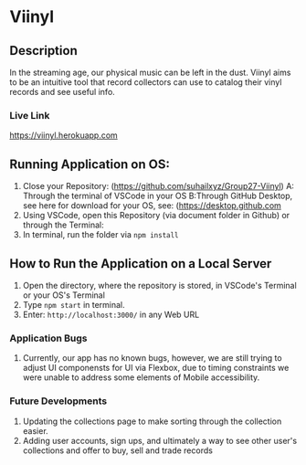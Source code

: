 # Viinyl
## Description
In the streaming age, our physical music can be left in the dust. Viinyl aims to be an intuitive tool that record collectors can use to catalog their vinyl records and see useful info.

### Live Link
https://viinyl.herokuapp.com


## Running Application on OS:
1. Close your Repository: (https://github.com/suhailxyz/Group27-Viinyl)
A: Through the terminal of VSCode in your OS
B:Through GitHub Desktop, see here for download for your OS, see: (https://desktop.github.com
2. Using VSCode, open this Repository (via document folder in Github) or through the Terminal:
3. In terminal, run the folder via `npm install`

## How to Run the Application on a Local Server
1. Open the directory, where the repository is stored, in VSCode's Terminal or your OS's Terminal
2. Type `npm start` in terminal.
3. Enter: `http://localhost:3000/` in any Web URL 

### Application Bugs 
1. Currently, our app has no known bugs, however, we are still trying to adjust UI componensts for UI via Flexbox, due to timing constraints we were unable to address some elements of Mobile accessibility. 

### Future Developments
1. Updating the collections page to make sorting through the collection easier.
2. Adding user accounts, sign ups, and ultimately a way to see other user's collections and offer to buy, sell and trade records
